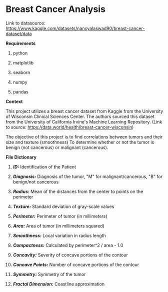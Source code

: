 # Breast Cancer Analysis 

Link to datasource: https://www.kaggle.com/datasets/nancyalaswad90/breast-cancer-dataset/data

**Requirements**

1. python 

2. matplotlib

3. seaborn

4. numpy

5. pandas

**Context**

This project utilizes a breast cancer dataset from Kaggle from the University of Wisconsin Clinical Sciences
Center. The authors sourced this dataset from the University of California Irvine's Machine Learning Repository. (Link to source: https://data.world/health/breast-cancer-wisconsin)

The objective of this project is to find correlations between tumors and their size and texture (smoothness) 
 To determine whether or not the tumor is benign (not cancerous) or malignant (cancerous). 

**File Dictionary**

1. ***ID:*** Identification of the Patient 

2. ***Diagnosis:*** Diagnosis of the tumor, "M" for malignant/cancerous, "B" for benign/not cancerous

3. ***Radius:*** Mean of the distances from the center to points on the perimeter

4. ***Texture:*** Standard deviation of gray-scale values

5. ***Perimeter:*** Perimeter of tumor (in millimeters)

6. ***Area:*** Area of tumor (in millimeters squared)

7. ***Smoothness:*** Local variation in radius length

8. ***Compactness:*** Calculated by perimeter^2 / area - 1.0

9. ***Concavity:*** Severity of concave portions of the contour

10. ***Concave Points:*** Number of concave portions of the contour

11. ***Symmetry:*** Symmetry of the tumor

12. ***Fractal Dimension:*** Coastline approximation

